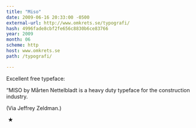 ```yaml
---
title: "Miso"
date: 2009-06-16 20:33:00 -0500
external-url: http://www.omkrets.se/typografi/
hash: 4996fade8cbf2fe656c8830b6ce83766
year: 2009
month: 06
scheme: http
host: www.omkrets.se
path: /typografi/

---
```


Excellent free typeface:



  “MISO by Mårten Nettelbladt is a heavy duty typeface for the construction industry.



(Via Jeffrey Zeldman.)



 ★ 


